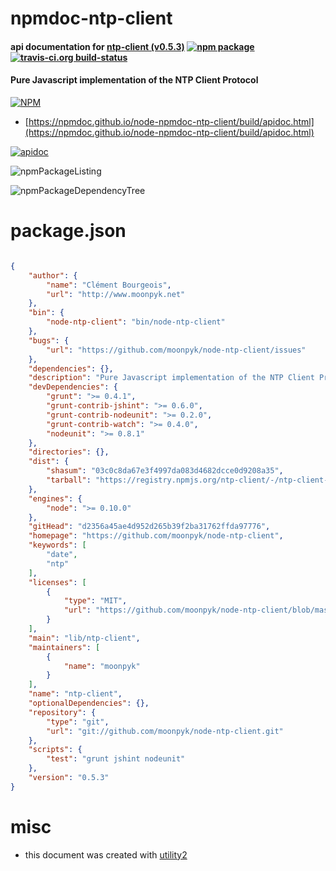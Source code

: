 # npmdoc-ntp-client

#### api documentation for  [ntp-client (v0.5.3)](https://github.com/moonpyk/node-ntp-client)  [![npm package](https://img.shields.io/npm/v/npmdoc-ntp-client.svg?style=flat-square)](https://www.npmjs.org/package/npmdoc-ntp-client) [![travis-ci.org build-status](https://api.travis-ci.org/npmdoc/node-npmdoc-ntp-client.svg)](https://travis-ci.org/npmdoc/node-npmdoc-ntp-client)

#### Pure Javascript implementation of the NTP Client Protocol

[![NPM](https://nodei.co/npm/ntp-client.png?downloads=true&downloadRank=true&stars=true)](https://www.npmjs.com/package/ntp-client)

- [https://npmdoc.github.io/node-npmdoc-ntp-client/build/apidoc.html](https://npmdoc.github.io/node-npmdoc-ntp-client/build/apidoc.html)

[![apidoc](https://npmdoc.github.io/node-npmdoc-ntp-client/build/screenCapture.buildCi.browser.%252Ftmp%252Fbuild%252Fapidoc.html.png)](https://npmdoc.github.io/node-npmdoc-ntp-client/build/apidoc.html)

![npmPackageListing](https://npmdoc.github.io/node-npmdoc-ntp-client/build/screenCapture.npmPackageListing.svg)

![npmPackageDependencyTree](https://npmdoc.github.io/node-npmdoc-ntp-client/build/screenCapture.npmPackageDependencyTree.svg)



# package.json

```json

{
    "author": {
        "name": "Clément Bourgeois",
        "url": "http://www.moonpyk.net"
    },
    "bin": {
        "node-ntp-client": "bin/node-ntp-client"
    },
    "bugs": {
        "url": "https://github.com/moonpyk/node-ntp-client/issues"
    },
    "dependencies": {},
    "description": "Pure Javascript implementation of the NTP Client Protocol",
    "devDependencies": {
        "grunt": ">= 0.4.1",
        "grunt-contrib-jshint": ">= 0.6.0",
        "grunt-contrib-nodeunit": ">= 0.2.0",
        "grunt-contrib-watch": ">= 0.4.0",
        "nodeunit": ">= 0.8.1"
    },
    "directories": {},
    "dist": {
        "shasum": "03c0c8da67e3f4997da083d4682dcce0d9208a35",
        "tarball": "https://registry.npmjs.org/ntp-client/-/ntp-client-0.5.3.tgz"
    },
    "engines": {
        "node": ">= 0.10.0"
    },
    "gitHead": "d2356a45ae4d952d265b39f2ba31762ffda97776",
    "homepage": "https://github.com/moonpyk/node-ntp-client",
    "keywords": [
        "date",
        "ntp"
    ],
    "licenses": [
        {
            "type": "MIT",
            "url": "https://github.com/moonpyk/node-ntp-client/blob/master/LICENSE-MIT"
        }
    ],
    "main": "lib/ntp-client",
    "maintainers": [
        {
            "name": "moonpyk"
        }
    ],
    "name": "ntp-client",
    "optionalDependencies": {},
    "repository": {
        "type": "git",
        "url": "git://github.com/moonpyk/node-ntp-client.git"
    },
    "scripts": {
        "test": "grunt jshint nodeunit"
    },
    "version": "0.5.3"
}
```



# misc
- this document was created with [utility2](https://github.com/kaizhu256/node-utility2)
